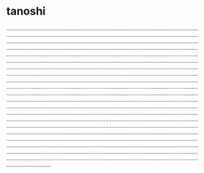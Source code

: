 # tanoshi
.........................................................................................................................................................................................................................................................................................................................................................................................................................................................................................................................................................................................................................................................................................................................................................................................................................................................................................................................................................................................................................................................................................................................................................................................................................................................................................................................................................................................................................................................................................................................................................................................................................................................................................................................................................................................................................................................................................................................................................................................................................................................................................................................................................................................................................................................................................................................................................................................................................................................................................................................................................................................................................................................................................................................................
